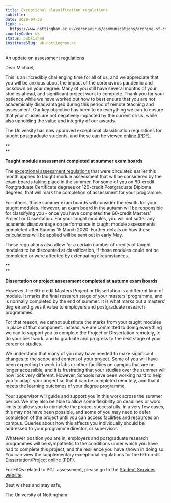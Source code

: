 ```yaml
---
title: Exceptional classification regulations
subtitle: 
date: 2020-04-30
link: >-
  https://www.nottingham.ac.uk/coronavirus/communications/archive-of-communications.aspx
countryCode: uk
status: published
instituteSlug: uk-nottingham.ac
---
```

An update on assessment regulations

                                   

Dear Michael,

  


This is an incredibly challenging time for all of us, and we appreciate that you will be anxious about the impact of the coronavirus pandemic and lockdown on your degree. Many of you still have several months of your studies ahead, and significant project work to complete. Thank you for your patience while we have worked out how to best ensure that you are not academically disadvantaged during this period of remote teaching and assessment. Our key objective has been to do everything we can to ensure that your studies are not negatively impacted by the current crisis, while also upholding the value and integrity of our awards.

  


The University has now approved exceptional classification regulations for taught postgraduate students, and these can be viewed [online (PDF)](https://u.nottingham.ac.uk/t/5IL5-16BF-7LQF-KBBH-1/c.aspx "Download the PDF").

**  
**

**Taught module assessment completed at summer exam boards**

  


The [exceptional assessment regulations](https://u.nottingham.ac.uk/t/5IL5-16BF-7LQF-KBBI-1/c.aspx "Go to the Student Services website") that were circulated earlier this month applied to taught module assessment that will be considered by the exam boards taking place in the summer. For some of you on 60-credit Postgraduate Certificate degrees or 120-credit Postgraduate Diploma degrees, that will mark the completion of assessment for your programme.

  


For others, those summer exam boards will consider the results for your taught modules. However, an exam board in the autumn will be responsible for classifying you - once you have completed the 60-credit Masters’ Project or Dissertation. For your taught modules, you will not suffer any academic disadvantage on performance in taught module assessments completed after Sunday 15 March 2020. Further details on how these calculations will be applied will be sent out in early May.

  


These regulations also allow for a certain number of credits of taught modules to be discounted at classification, if those modules could not be completed or were affected by extenuating circumstances.

**  
**

**Dissertation or project assessment completed at autumn exam boards**

  


However, the 60-credit Masters Project or Dissertation is a different kind of module. It marks the final research stage of your masters’ programme, and is normally completed by the end of summer. It is what marks out a masters’ degree and gives it value to employers and postgraduate research programmes.

  


For that reason, we cannot substitute the marks from your taught modules in place of that component. Instead, we are committed to doing everything we can to support you to complete the Project or Dissertation remotely, to do your best work, and to graduate and progress to the next stage of your career or studies.

  


We understand that many of you may have needed to make significant changes to the scope and content of your project. Some of you will have been expecting to work in labs or other facilities on campus that are no longer accessible, and it is frustrating that your studies over the summer will now look very different. However, Schools have been working hard to help you to adapt your project so that it can be completed remotely, and that it meets the learning outcomes of your degree programme.

  


Your supervisor will guide and support you in this work across the summer period. We may also be able to allow some flexibility on deadlines or word limits to allow you to complete the project successfully. In a very few cases, this may not have been possible, and some of you may need to defer completion of the project until you can access facilities and resources on campus. Queries about how this affects you individually should be addressed to your programme director, or supervisor.

  


Whatever position you are in, employers and postgraduate research programmes will be sympathetic to the conditions under which you have had to complete this project, and the resilience you have shown in doing so. You can view the supplementary exceptional regulations for the 60-credit Dissertation/Project [online (PDF)](https://u.nottingham.ac.uk/t/5IL5-16BF-7LQF-KBBJ-1/c.aspx "Download the PDF").

  


For FAQs related to PGT assessment, please go to the [Student Services website](https://u.nottingham.ac.uk/t/5IL5-16BF-7LQF-KBBI-1/c.aspx "Go to the Student Services website").

  


Best wishes and stay safe,

The University of Nottingham
